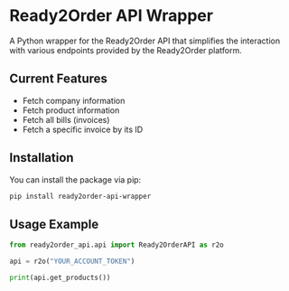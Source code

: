# Ready2Order API Wrapper

A Python wrapper for the Ready2Order API that simplifies the interaction with various endpoints provided by the Ready2Order platform.

## Current Features

- Fetch company information
- Fetch product information
- Fetch all bills (invoices)
- Fetch a specific invoice by its ID

## Installation

You can install the package via pip:

```bash
pip install ready2order-api-wrapper
```

## Usage Example

```python
from ready2order_api.api import Ready2OrderAPI as r2o

api = r2o("YOUR_ACCOUNT_TOKEN")

print(api.get_products())
```


